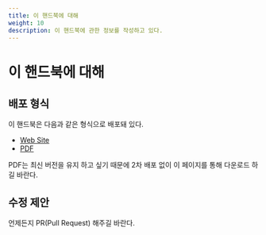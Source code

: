 ```yaml
---
title: 이 핸드북에 대해
weight: 10
description: 이 핸드북에 관한 정보를 작성하고 있다.
---
```


# 이 핸드북에 대해

## 배포 형식

이 핸드북은 다음과 같은 형식으로 배포돼 있다.

* [Web Site](https://uyeong.github.io/nicolive-kubernetes-migration-handbook-2022)
* [PDF](https://github.com/uyeong/nicolive-kubernetes-migration-handbook-2022/raw/main/tex-workspace/article.pdf)

PDF는 최신 버전을 유지 하고 싶기 때문에 2차 배포 없이 이 페이지를 통해 다운로드 하길 바란다.

## 수정 제안

언제든지 PR(Pull Request) 해주길 바란다.
